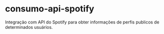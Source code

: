 # consumo-api-spotify
Integração com API do Spotify para obter informações de perfis publicos de determinados usuários.
